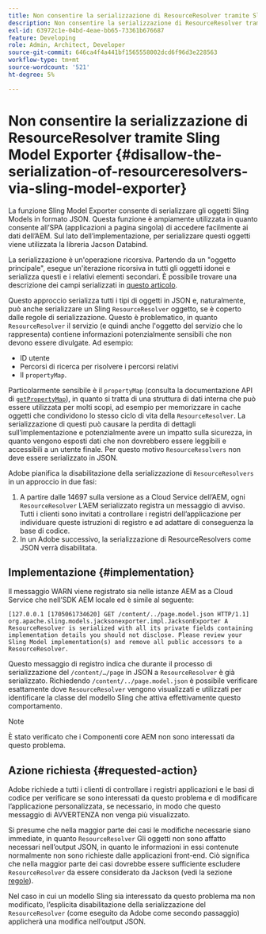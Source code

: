 ```yaml
---
title: Non consentire la serializzazione di ResourceResolver tramite Sling Model Exporter
description: Non consentire la serializzazione di ResourceResolver tramite Sling Model Exporter
exl-id: 63972c1e-04bd-4eae-bb65-73361b676687
feature: Developing
role: Admin, Architect, Developer
source-git-commit: 646ca4f4a441bf1565558002dcd6f96d3e228563
workflow-type: tm+mt
source-wordcount: '521'
ht-degree: 5%

---
```


# Non consentire la serializzazione di ResourceResolver tramite Sling Model Exporter {#disallow-the-serialization-of-resourceresolvers-via-sling-model-exporter}

La funzione Sling Model Exporter consente di serializzare gli oggetti Sling Models in formato JSON. Questa funzione è ampiamente utilizzata in quanto consente all’SPA (applicazioni a pagina singola) di accedere facilmente ai dati dell’AEM. Sul lato dell’implementazione, per serializzare questi oggetti viene utilizzata la libreria Jacson Databind.

La serializzazione è un&#39;operazione ricorsiva. Partendo da un &quot;oggetto principale&quot;, esegue un&#39;iterazione ricorsiva in tutti gli oggetti idonei e serializza questi e i relativi elementi secondari. È possibile trovare una descrizione dei campi serializzati in [questo articolo](https://www.baeldung.com/jackson-field-serializable-deserializable-or-not).

Questo approccio serializza tutti i tipi di oggetti in JSON e, naturalmente, può anche serializzare un Sling `ResourceResolver` oggetto, se è coperto dalle regole di serializzazione. Questo è problematico, in quanto `ResourceResolver` il servizio (e quindi anche l&#39;oggetto del servizio che lo rappresenta) contiene informazioni potenzialmente sensibili che non devono essere divulgate. Ad esempio:

* ID utente
* Percorsi di ricerca per risolvere i percorsi relativi
* Il `propertyMap`.

Particolarmente sensibile è il `propertyMap` (consulta la documentazione API di [`getPropertyMap`](https://sling.apache.org/apidocs/sling12/org/apache/sling/api/resource/ResourceResolver.html#getPropertyMap--)), in quanto si tratta di una struttura di dati interna che può essere utilizzata per molti scopi, ad esempio per memorizzare in cache oggetti che condividono lo stesso ciclo di vita della `ResourceResolver`. La serializzazione di questi può causare la perdita di dettagli sull’implementazione e potenzialmente avere un impatto sulla sicurezza, in quanto vengono esposti dati che non dovrebbero essere leggibili e accessibili a un utente finale. Per questo motivo `ResourceResolvers` non deve essere serializzato in JSON.

Adobe pianifica la disabilitazione della serializzazione di `ResourceResolvers` in un approccio in due fasi:

1. A partire dalle 14697 sulla versione as a Cloud Service dell’AEM, ogni `ResourceResolver` L’AEM serializzato registra un messaggio di avviso. Tutti i clienti sono invitati a controllare i registri dell’applicazione per individuare queste istruzioni di registro e ad adattare di conseguenza la base di codice.
1. In un Adobe successivo, la serializzazione di ResourceResolvers come JSON verrà disabilitata.

## Implementazione {#implementation}

Il messaggio WARN viene registrato sia nelle istanze AEM as a Cloud Service che nell’SDK AEM locale ed è simile al seguente:

```
[127.0.0.1 [1705061734620] GET /content/../page.model.json HTTP/1.1] org.apache.sling.models.jacksonexporter.impl.JacksonExporter A ResourceResolver is serialized with all its private fields containing implementation details you should not disclose. Please review your Sling Model implementation(s) and remove all public accessors to a ResourceResolver.
```

Questo messaggio di registro indica che durante il processo di serializzazione del `/content/…/page` in JSON a `ResourceResolver` è già serializzato. Richiedendo `/content/../page.model.json` è possibile verificare esattamente dove `ResourceResolver` vengono visualizzati e utilizzati per identificare la classe del modello Sling che attiva effettivamente questo comportamento.


>[!NOTE]
>
>È stato verificato che i Componenti core AEM non sono interessati da questo problema.

## Azione richiesta {#requested-action}

Adobe richiede a tutti i clienti di controllare i registri applicazioni e le basi di codice per verificare se sono interessati da questo problema e di modificare l’applicazione personalizzata, se necessario, in modo che questo messaggio di AVVERTENZA non venga più visualizzato.

Si presume che nella maggior parte dei casi le modifiche necessarie siano immediate, in quanto `ResourceResolver` Gli oggetti non sono affatto necessari nell’output JSON, in quanto le informazioni in essi contenute normalmente non sono richieste dalle applicazioni front-end. Ciò significa che nella maggior parte dei casi dovrebbe essere sufficiente escludere `ResourceResolver` da essere considerato da Jackson (vedi la sezione [regole](https://www.baeldung.com/jackson-field-serializable-deserializable-or-not)).

Nel caso in cui un modello Sling sia interessato da questo problema ma non modificato, l’esplicita disabilitazione della serializzazione del `ResourceResolver` (come eseguito da Adobe come secondo passaggio) applicherà una modifica nell’output JSON.
